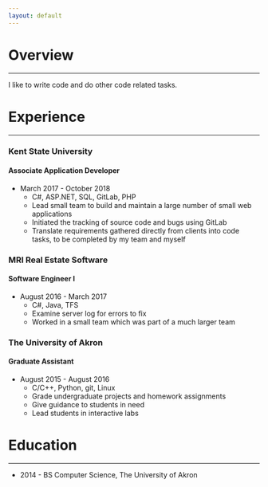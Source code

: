 ```yaml
---
layout: default
---
```


# [](#header-overview)Overview

* * *

I like to write code and do other code related tasks.

# [](#header-experience)Experience

* * *

### [](header-ksu)Kent State University

#### Associate Application Developer

- March 2017 - October 2018
  - C#, ASP.NET, SQL, GitLab, PHP
  - Lead small team to build and maintain a large number of small web applications
  - Initiated the tracking of source code and bugs using GitLab
  - Translate requirements gathered directly from clients into code tasks, to be completed by my team and myself

### [](header-mri)MRI Real Estate Software

#### Software Engineer I

- August 2016 - March 2017
  - C#, Java, TFS
  - Examine server log for errors to fix
  - Worked in a small team which was part of a much larger team

### [](header-uakron)The University of Akron

#### Graduate Assistant

- August 2015 - August 2016
  - C/C++, Python, git, Linux
  - Grade undergraduate projects and homework assignments
  - Give guidance to students in need
  - Lead students in interactive labs

# [](header-education)Education

* * *

- 2014 - BS Computer Science, The University of Akron
